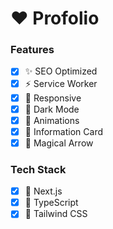 # ❤ Profolio

### Features
- [x] ✨ SEO Optimized
- [x] ⚡ Service Worker
- [x] 🍎 Responsive
- [x] 🔮 Dark Mode
- [x] 🍓 Animations
- [x] 🍉 Information Card
- [x] 🎃 Magical Arrow

### Tech Stack
- [x] 🍇 Next.js
- [x] 🍒 TypeScript
- [x] 🍑 Tailwind CSS
